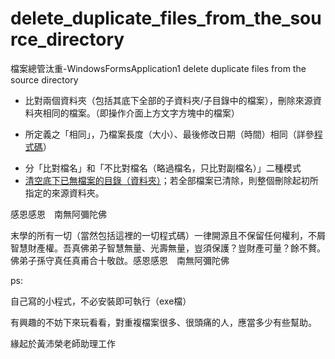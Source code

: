 # delete_duplicate_files_from_the_source_directory
檔案總管汰重-WindowsFormsApplication1 delete duplicate files from the source directory
* 比對兩個資料夾（包括其底下全部的子資料夾/子目錄中的檔案），刪除來源資料夾相同的檔案。（即操作介面上方文字方塊中的檔案）
- 所定義之「相同」，乃檔案長度（大小）、最後修改日期（時間）相同（詳參[程式碼](https://github.com/oscarsun72/delete_duplicate_files_from_the_source_directory/blob/5cc57c4aa45d558fb6746d363079c54b12468829/%E6%AA%94%E6%A1%88%E7%B8%BD%E7%AE%A1%E6%B1%B0%E9%87%8D-WindowsFormsApplication1/Form1.cs#L39)）
* 分「比對檔名」和「不比對檔名（略過檔名，只比對副檔名）」二種模式
* [清空底下已無檔案的目錄（資料夾）](https://github.com/oscarsun72/delete_duplicate_files_from_the_source_directory/blob/5cc57c4aa45d558fb6746d363079c54b12468829/%E6%AA%94%E6%A1%88%E7%B8%BD%E7%AE%A1%E6%B1%B0%E9%87%8D-WindowsFormsApplication1/Form1.cs#L99)；若全部檔案已清除，則整個刪除起初所指定的來源資料夾。

感恩感恩　南無阿彌陀佛

末學的所有一切（當然包括這裡的一切程式碼）一律開源且不保留任何權利，不屑智慧財產權。吾真佛弟子智慧無量、光壽無量，豈須保護？豈財產可量？餘不贅。佛弟子孫守真任真甫合十敬啟。感恩感恩　南無阿彌陀佛

ps:

自己寫的小程式，不必安裝即可執行（exe檔）

有興趣的不妨下來玩看看，對重複檔案很多、很頭痛的人，應當多少有些幫助。

緣起於黃沛榮老師助理工作
